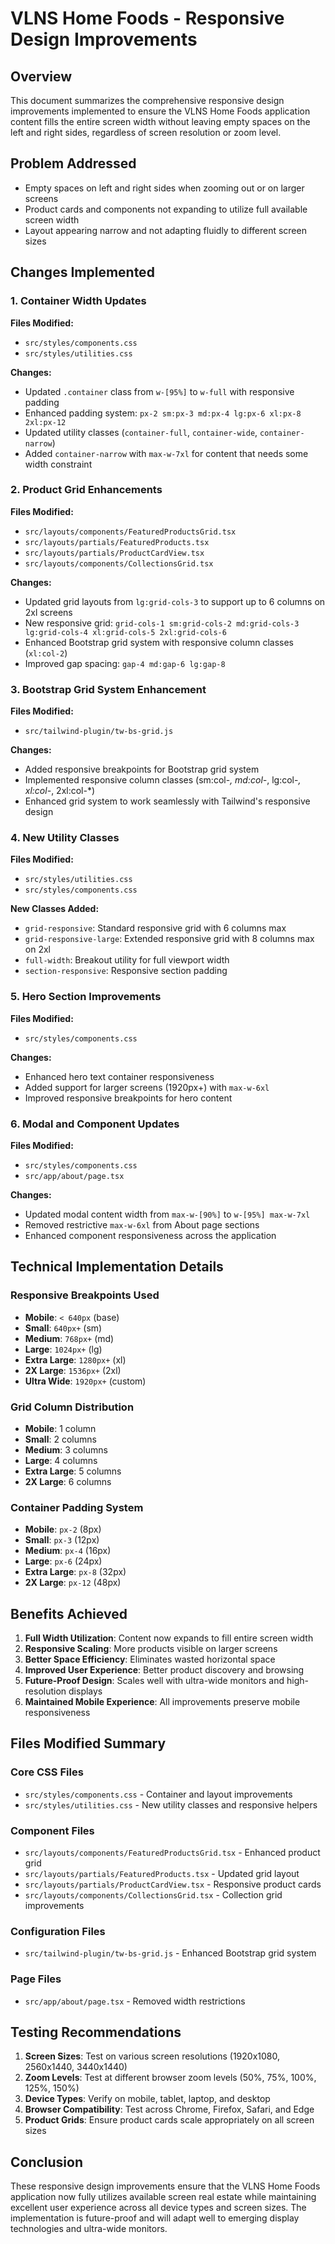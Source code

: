 # VLNS Home Foods - Responsive Design Improvements

## Overview
This document summarizes the comprehensive responsive design improvements implemented to ensure the VLNS Home Foods application content fills the entire screen width without leaving empty spaces on the left and right sides, regardless of screen resolution or zoom level.

## Problem Addressed
- Empty spaces on left and right sides when zooming out or on larger screens
- Product cards and components not expanding to utilize full available screen width
- Layout appearing narrow and not adapting fluidly to different screen sizes

## Changes Implemented

### 1. Container Width Updates
**Files Modified:**
- `src/styles/components.css`
- `src/styles/utilities.css`

**Changes:**
- Updated `.container` class from `w-[95%]` to `w-full` with responsive padding
- Enhanced padding system: `px-2 sm:px-3 md:px-4 lg:px-6 xl:px-8 2xl:px-12`
- Updated utility classes (`container-full`, `container-wide`, `container-narrow`)
- Added `container-narrow` with `max-w-7xl` for content that needs some width constraint

### 2. Product Grid Enhancements
**Files Modified:**
- `src/layouts/components/FeaturedProductsGrid.tsx`
- `src/layouts/partials/FeaturedProducts.tsx`
- `src/layouts/partials/ProductCardView.tsx`
- `src/layouts/components/CollectionsGrid.tsx`

**Changes:**
- Updated grid layouts from `lg:grid-cols-3` to support up to 6 columns on 2xl screens
- New responsive grid: `grid-cols-1 sm:grid-cols-2 md:grid-cols-3 lg:grid-cols-4 xl:grid-cols-5 2xl:grid-cols-6`
- Enhanced Bootstrap grid system with responsive column classes (`xl:col-2`)
- Improved gap spacing: `gap-4 md:gap-6 lg:gap-8`

### 3. Bootstrap Grid System Enhancement
**Files Modified:**
- `src/tailwind-plugin/tw-bs-grid.js`

**Changes:**
- Added responsive breakpoints for Bootstrap grid system
- Implemented responsive column classes (sm:col-*, md:col-*, lg:col-*, xl:col-*, 2xl:col-*)
- Enhanced grid system to work seamlessly with Tailwind's responsive design

### 4. New Utility Classes
**Files Modified:**
- `src/styles/utilities.css`
- `src/styles/components.css`

**New Classes Added:**
- `grid-responsive`: Standard responsive grid with 6 columns max
- `grid-responsive-large`: Extended responsive grid with 8 columns max on 2xl
- `full-width`: Breakout utility for full viewport width
- `section-responsive`: Responsive section padding

### 5. Hero Section Improvements
**Files Modified:**
- `src/styles/components.css`

**Changes:**
- Enhanced hero text container responsiveness
- Added support for larger screens (1920px+) with `max-w-6xl`
- Improved responsive breakpoints for hero content

### 6. Modal and Component Updates
**Files Modified:**
- `src/styles/components.css`
- `src/app/about/page.tsx`

**Changes:**
- Updated modal content width from `max-w-[90%]` to `w-[95%] max-w-7xl`
- Removed restrictive `max-w-6xl` from About page sections
- Enhanced component responsiveness across the application

## Technical Implementation Details

### Responsive Breakpoints Used
- **Mobile**: `< 640px` (base)
- **Small**: `640px+` (sm)
- **Medium**: `768px+` (md)
- **Large**: `1024px+` (lg)
- **Extra Large**: `1280px+` (xl)
- **2X Large**: `1536px+` (2xl)
- **Ultra Wide**: `1920px+` (custom)

### Grid Column Distribution
- **Mobile**: 1 column
- **Small**: 2 columns
- **Medium**: 3 columns
- **Large**: 4 columns
- **Extra Large**: 5 columns
- **2X Large**: 6 columns

### Container Padding System
- **Mobile**: `px-2` (8px)
- **Small**: `px-3` (12px)
- **Medium**: `px-4` (16px)
- **Large**: `px-6` (24px)
- **Extra Large**: `px-8` (32px)
- **2X Large**: `px-12` (48px)

## Benefits Achieved

1. **Full Width Utilization**: Content now expands to fill entire screen width
2. **Responsive Scaling**: More products visible on larger screens
3. **Better Space Efficiency**: Eliminates wasted horizontal space
4. **Improved User Experience**: Better product discovery and browsing
5. **Future-Proof Design**: Scales well with ultra-wide monitors and high-resolution displays
6. **Maintained Mobile Experience**: All improvements preserve mobile responsiveness

## Files Modified Summary

### Core CSS Files
- `src/styles/components.css` - Container and layout improvements
- `src/styles/utilities.css` - New utility classes and responsive helpers

### Component Files
- `src/layouts/components/FeaturedProductsGrid.tsx` - Enhanced product grid
- `src/layouts/partials/FeaturedProducts.tsx` - Updated grid layout
- `src/layouts/partials/ProductCardView.tsx` - Responsive product cards
- `src/layouts/components/CollectionsGrid.tsx` - Collection grid improvements

### Configuration Files
- `src/tailwind-plugin/tw-bs-grid.js` - Enhanced Bootstrap grid system

### Page Files
- `src/app/about/page.tsx` - Removed width restrictions

## Testing Recommendations

1. **Screen Sizes**: Test on various screen resolutions (1920x1080, 2560x1440, 3440x1440)
2. **Zoom Levels**: Test at different browser zoom levels (50%, 75%, 100%, 125%, 150%)
3. **Device Types**: Verify on mobile, tablet, laptop, and desktop
4. **Browser Compatibility**: Test across Chrome, Firefox, Safari, and Edge
5. **Product Grids**: Ensure product cards scale appropriately on all screen sizes

## Conclusion

These responsive design improvements ensure that the VLNS Home Foods application now fully utilizes available screen real estate while maintaining excellent user experience across all device types and screen sizes. The implementation is future-proof and will adapt well to emerging display technologies and ultra-wide monitors.
